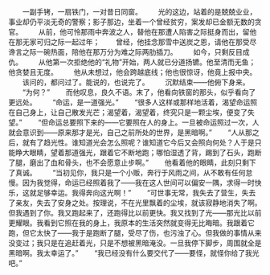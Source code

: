 　　一副手铐，一扇铁门，一对昔日同窗。
　　光的这边，站着的是兢兢业业，事业却仍平淡无奇的警察；影子那边，坐着一个曾经贫穷，案发却已金额无数的贪官。
　　从前，他可怜那雨中奔波之人，替他在那遭人陷害之际挺身而出，留他在那无家可归之际一起过年；
　　曾经，他挂念那雪中送炭之恩，请他在那受尽谗言之际一碗热面，陪他在那万分为难之际两肋插刀。
　　如今，只剩反目成仇。
　　从他第一次拒绝他的“礼物”开始，两人就已分道扬镳。他至清而无鱼；他贪婪且无度。
　　他从未想过，他会跨越底线；他也很惊讶，他竟上报中央。
　　该问的，都问过了。能说的，也说完了。
　　沉默结束——他俯下身来。
　　“为何？”
　　而他叹息，良久不语。末了，他看向铁窗的那头，似乎看向了更远处。
　　“命运，是一道强光。”
　　“很多人这样或那样地活着，渴望命运照在自己身上，让自己散发光芒；渴望着，渴望着，终究只是一颗尘埃，便变了失望。”
　　“但命运总要照下来的——它要照在人的身上。一旦被命运照过一次，人就会意识到——原来那才是光，自己之前所处的世界，是黑暗啊。”
　　“人从那之后，就有了趋光性。谁知道光会怎么照呢？谁知道它今后又会照向何处？人于是只能睁大眼睛，望着那道强光，跟着它不断地跑；哪怕湿透了背，踢到了石头，跑断了腿，磨出了血和骨头，也不会愿意止步啊。”
　　他看着他的眼睛，此刻只剩下了真诚。
　　“当初见你，我只是一个小贩，奔行于风雨之间，从不敢有任何怠慢。因为我觉得，命运已经照着我了——我在这人世间可以偏安一隅，求得一时快乐，这就足够幸运。我得奔向这光啊！”
　　“可世事无常，我失去了营生，失去了亲友，失去了安身之处。按理说，不在光里飘着的尘埃，就该寂静地消失了啊。但我遇到了你。我又跑起来了，还跑得比以前更快。我又找到了光——那光比以前更耀眼。我看到它照在我的身上，我原本的生活突然就变得无比晦暗。我跟着它跑，但它太快了——我于是跑断了腿，受尽了伤，也污浊了心。但我做的事情从来没变过；我只是在追赶着光，只是不想被黑暗淹没。一旦我停下脚步，周围就全是黑暗啊。我太幸运了。”
　　“我已经没有什么要交代了——要怪，就怪你给了我光吧。”
<!-- ##{"timestamp":1706026387}## -->